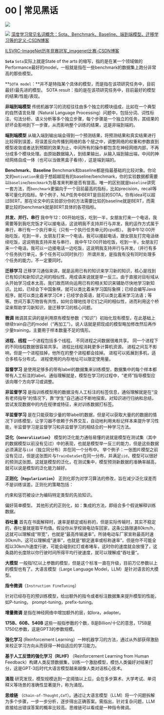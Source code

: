# 00 | 常见黑话
![](https://philfan-pic.oss-cn-beijing.aliyuncs.com/img/20241118152252.png)

![](https://philfan-pic.oss-cn-beijing.aliyuncs.com/img/20241118152520.png)
[深度学习常见名词概念：Sota、Benchmark、Baseline、端到端模型、迁移学习等的定义-CSDN博客](https://blog.csdn.net/qq_18555105/article/details/121345833)


[ILSVRC-ImageNet历年竞赛冠军\_imagenet比赛-CSDN博客](https://blog.csdn.net/zephyr_wang/article/details/107892280)

**`Sota`**
`Sota`实际上就是State of the arts 的缩写，指的是在某一个领域做的Performance最好的model，一般就是指在一些benchmark的数据集上跑分非常高的那些模型。

**`SOTA model`：**并不是特指某个具体的模型，而是指在该项研究任务中，目前最好/最先进的模型。
SOTA result：指的是在该项研究任务中，目前最好的模型的结果/性能/表现。

**非端到端模型**
传统机器学习的流程往往由多个独立的模块组成，比如在一个典型的自然语言处理（Natural Language Processing）问题中，包括分词、词性标注、句法分析、语义分析等多个独立步骤，每个步骤是一个独立的任务，其结果的好坏会影响到下一步骤，从而影响整个训练的结果，这是非端到端的。

**端到端模型**
从输入端到输出端会得到一个预测结果，将预测结果和真实结果进行比较得到误差，将误差反向传播到网络的各个层之中，调整网络的权重和参数直到模型收敛或者达到预期的效果为止，中间所有的操作都包含在神经网络内部，不再分成多个模块处理。由原始数据输入，到结果输出，从输入端到输出端，中间的神经网络自成一体（也可以当做黑盒子看待），这是端到端的。

**Benchmark、Baseline**
Benchmark和baseline都是指最基础的比较对象。你论文的`motivation`来自于想超越现有的baseline/benchmark，你的实验数据都需要以`baseline`/`benckmark`为基准来判断是否有提高。唯一的区别就是`baseline`讲究一套方法，而`benchmark`更偏向于一个目前最高的指标，比如precision，recall等等可量化的指标。举个例子，NLP任务中BERT是目前的SOTA，你有idea可以超过BERT。那在论文中的实验部分你的方法需要比较的baseline就是BERT，而需要比较的benchmark就是BERT具体的各项指标。

**并发、并行、串行**
我中午12：00开始吃饭，吃到一半，女朋友打来一个电话，我需要等到我吃完饭才可以接电话，这说明我不支持并行与并发，我的运作方式属于串行，串行有一个执行单元（只有一个执行任务单元的cpu核）。
我中午12:00开始吃饭，吃到一半，女朋友打来一个电话，我可以接起电话，跟女朋友打完电话继续吃饭，这说明我支持并发与串行，
我中午12:00开始吃饭，吃到一半，女朋友打来一个电话，我可以一边接电话一边吃饭，这说明我支持并行与并发。（并行有多个任务执行单元，多个任务可以同时执行）
所谓并发，是指我有没有同时处理多个任务的能力，不一定要同时。

**迁移学习**
迁移学习通俗来讲，就是运用已有的知识来学习新的知识，核心是找到已有知识和新知识之间的相似性，用成语来说就是举一反三。由于直接对目标域从头开始学习成本太高，我们故而转向运用已有的相关知识来辅助尽快地学习新知识。比如，已经会下中国象棋，就可以类比着来学习国际象棋；已经会编写Java程序，就可以类比着来学习C#；已经学会英语，就可以类比着来学习法语；等等。世间万事万物皆有共性，如何合理地找寻它们之间的相似性，进而利用这个桥梁来帮助学习新知识，是迁移学习的核心问题。

**微调**
微调其实讲的是利用原有模型参数（“知识”）初始化现有模型，在此基础上继续train自己的model（“再加工”）。说人话就是把现成的模型略加修改然后再作少量training，主要用于样本数量不足的情形。

**进程、线程**
一个进程包括多个线程。
不同进程之间数据很难共享。
同一个进程下的不同线程数据很容易共享。
进程比线程消耗更多计算机资源。
进程之间互不影响，但是一个进程挂掉，他所在的整个进程都会挂掉。
进程可以拓展到多机，适合多核与分布式。
进程使用的内存地址可以限定使用量。

**监督学习**
是使用足够多的带有label的数据集来训练模型，数据集中的每个样本都带有人工标注的label。通俗理解就是，模型在学习的过程中，“老师”指导模型应该向哪个方向学习或调整。

**非监督学习**
是指训练模型用的数据没有人工标注的标签信息，通俗理解就是在“没有老师指导”的情况下，靠“学生”自己通过不断地探索，对知识进行归纳和总结，尝试发现数据中的内在规律或特征，来对训练数据打标签。

**半监督学习**
是在只能获取少量的带label的数据，但是可以获取大量的的数据的情况下训练模型，让学习器不依赖于外界交互，自动地利用未标记样本来提升学习性能，半监督学习是监督学习和非监督学习的相结合的一种学习方法。

**泛化（`Generalization`）**
模型的泛化能力通俗易懂的说就是模型在测试集（其中的数据模型以前没有见过）中的表现，也就是模型举一反三的能力，但是这些数据必须满足与`iid`（独立同分布）并在同一个分布中。
举个例子：一张图片模型之前没有见过，但是这张图片与`TrainDataSet`在同一分布，并满足`iid`，模型可以很好的预测这张图，这就是模型的泛化，在测试集中，模型预测新数据的准确率越高，就可以说是模型的泛化能力越好。

**正则化（`Regularization`）**
正则化即为对学习算法的修改，旨在减少泛化误差而不是训练误差。正则化的策略包括：

约束和惩罚被设计为编码特定类型的先验知识。

偏好简单模型。
其他形式的正则化，如：集成的方法，即结合多个假说解释训练数据。

**吞吐量**
首先在书面解释时，速率是额定或标称的，但是实际传输时，其实不稳定的，吞吐量就是取平均值。假设你从学校骑电动车回家，这条公路限速80km/h，这就可以理解成“带宽”，也就是“最高传输速率”。所骑电动车厂家宣称最高时速30km/h，这可以理解成“速率”，也就是“额定速率或标称速率”。但是你不可能全程以30km/h速度行驶，可能会碰到红灯或者堵车，这时你的速度就会放慢了，这条路的长度除以你行驶时间所得平均行驶速度，就可以理解成“吞吐量”。

**大模型**
一般指1亿以上参数的模型，但是这个标准一直在升级，目前万亿参数以上的模型也有了。大语言模型（Large Language Model，LLM）是针对语言的大模型。

**指令微调**（`Instruction FineTuning`）

针对已经存在的预训练模型，给出额外的指令或者标注数据集来提升模型的性能，如P-tuning， prompt-tuning，prefix-tuning。

**增量微调**
是指在神经网络中增加额外的层，如lora，adapter。

**175B、60B、540B**
这些一般指参数的个数，B是Billion/十亿的意思，175B是1750亿参数，这是GPT3的参数规模。

**强化学习**
(Reinforcement Learning）一种机器学习的方法，通过从外部获得激励来校正学习方向从而获得一种自适应的学习能力。

**基于人工反馈的强化学习（RLHF)**
（Reinforcement Learning from Human Feedback）构建人类反馈数据集，训练一个激励模型，模仿人类偏好对结果打分，这是GPT-3后时代大语言模型越来越像人类对话核心技术。

**涌现**
研究发现，模型规模达到一定阈值以上后，会在多步算术、大学考试、单词释义等场景的准确性显著提升，称为涌现。

**思维链**
（`Chain-of-Thought,CoT`）。通过让大语言模型（LLM）将一个问题拆解为多个步骤，一步一步分析，逐步得出正确答案。需指出，针对复杂问题，LLM直接给出错误答案的概率比较高。思维链可以看成是一种指令微调。